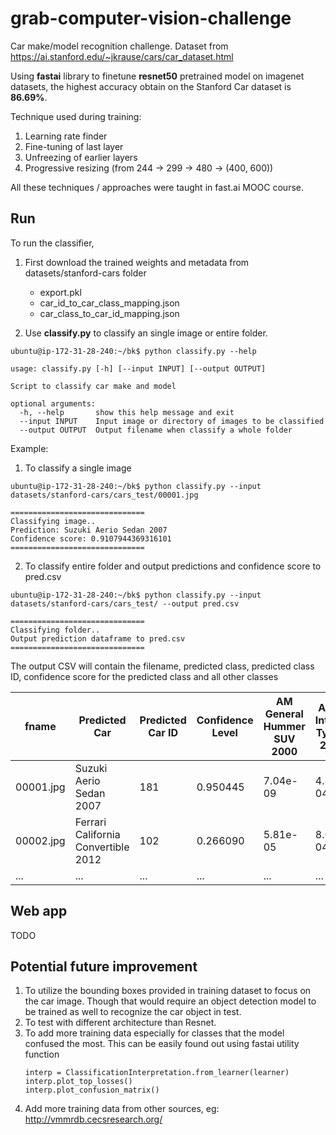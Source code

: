 # grab-computer-vision-challenge
Car make/model recognition challenge. Dataset from https://ai.stanford.edu/~jkrause/cars/car_dataset.html

Using **fastai** library to finetune **resnet50** pretrained model on imagenet datasets, the highest accuracy obtain on the Stanford Car dataset is **86.69%**.

Technique used during training:
1. Learning rate finder
2. Fine-tuning of last layer
3. Unfreezing of earlier layers
4. Progressive resizing (from 244 -> 299 -> 480 -> (400, 600))

All these techniques / approaches were taught in fast.ai MOOC course.

## Run
To run the classifier, 
1. First download the trained weights and metadata from datasets/stanford-cars folder
    - export.pkl
    - car_id_to_car_class_mapping.json
    - car_class_to_car_id_mapping.json
    
2. Use **classify.py** to classify an single image or entire folder. 

```
ubuntu@ip-172-31-28-240:~/bk$ python classify.py --help

usage: classify.py [-h] [--input INPUT] [--output OUTPUT]

Script to classify car make and model

optional arguments:
  -h, --help       show this help message and exit
  --input INPUT    Input image or directory of images to be classified
  --output OUTPUT  Output filename when classify a whole folder
```

Example:
1. To classify a single image
```
ubuntu@ip-172-31-28-240:~/bk$ python classify.py --input datasets/stanford-cars/cars_test/00001.jpg

==============================
Classifying image..
Prediction: Suzuki Aerio Sedan 2007
Confidence score: 0.9107944369316101
==============================
```

2. To classify entire folder and output predictions and confidence score to pred.csv
```
ubuntu@ip-172-31-28-240:~/bk$ python classify.py --input datasets/stanford-cars/cars_test/ --output pred.csv

==============================
Classifying folder..
Output prediction dataframe to pred.csv
==============================
```
The output CSV will contain the filename, predicted class, predicted class ID, confidence score for the predicted class and all other classes

| fname  | Predicted Car | Predicted Car ID | Confidence Level | AM General Hummer SUV 2000 | Acura Integra Type R 2001 | ... |  
| ------------- | ------------- | ------------- | ------------- | ------------- | ------------- | ------------- |
| 00001.jpg  | Suzuki Aerio Sedan 2007  | 181 | 0.950445 | 7.04e-09 | 4.86e-04 | ... |
| 00002.jpg  | Ferrari California Convertible 2012  | 102 | 0.266090 | 5.81e-05 | 8.66e-04 | ... |
| ... | ...| ...| ...| ...| ...| ...|

## Web app
TODO

## Potential future improvement
1. To utilize the bounding boxes provided in training dataset to focus on the car image. Though that would require an object detection model to be trained as well to recognize the car object in test.
2. To test with different architecture than Resnet.
3. To add more training data especially for classes that the model confused the most. This can be easily found out using fastai utility function
   ```
   interp = ClassificationInterpretation.from_learner(learner)
   interp.plot_top_losses()
   interp.plot_confusion_matrix()
   ```
4. Add more training data from other sources, eg: http://vmmrdb.cecsresearch.org/


